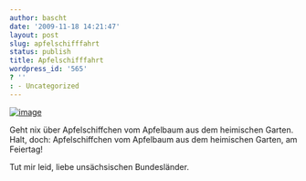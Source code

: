 ```yaml
---
author: bascht
date: '2009-11-18 14:21:47'
layout: post
slug: apfelschifffahrt
status: publish
title: Apfelschifffahrt
wordpress_id: '565'
? ''
: - Uncategorized
---
```


[![image](http://bascht.files.wordpress.com/2009/11/2009-11-18_15-14-56-scaled-1000.jpg?w=300)](http://bascht.files.wordpress.com/2009/11/2009-11-18_15-14-56-scaled-1000.jpg)


Geht nix über Apfelschiffchen vom Apfelbaum aus dem heimischen
Garten.   
Halt, doch: Apfelschiffchen vom Apfelbaum aus dem heimischen
Garten, am Feiertag!

Tut mir leid, liebe unsächsischen Bundesländer.



